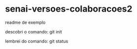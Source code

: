 # senai-versoes-colaboracoes2

readme de exemplo


descobri o comando: git init

lembrei do comando: git status

